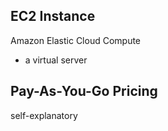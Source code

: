 ## EC2 Instance
Amazon Elastic Cloud Compute

- a virtual server

## Pay-As-You-Go Pricing
self-explanatory